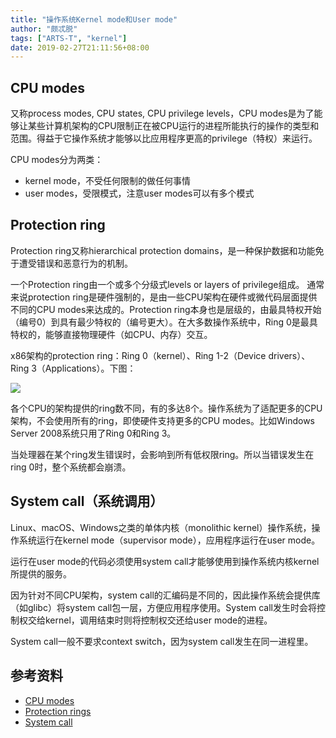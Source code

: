 ```yaml
---
title: "操作系统Kernel mode和User mode"
author: "颇忒脱"
tags: ["ARTS-T", "kernel"]
date: 2019-02-27T21:11:56+08:00
---
```


<!--more-->

## CPU modes

又称process modes, CPU states, CPU privilege levels，CPU modes是为了能够让某些计算机架构的CPU限制正在被CPU运行的进程所能执行的操作的类型和范围。得益于它操作系统才能够以比应用程序更高的privilege（特权）来运行。

CPU modes分为两类：

* kernel mode，不受任何限制的做任何事情
* user modes，受限模式，注意user modes可以有多个模式

## Protection ring

Protection ring又称hierarchical protection domains，是一种保护数据和功能免于遭受错误和恶意行为的机制。

一个Protection ring由一个或多个分级式levels or layers of privilege组成。
通常来说protection ring是硬件强制的，是由一些CPU架构在硬件或微代码层面提供不同的CPU modes来达成的。Protection ring本身也是层级的，由最具特权开始（编号0）到具有最少特权的（编号更大）。在大多数操作系统中，Ring 0是最具特权的，能够直接物理硬件（如CPU、内存）交互。

x86架构的protection ring：Ring 0（kernel）、Ring 1-2（Device drivers）、Ring 3（Applications）。下图：

![](https://upload.wikimedia.org/wikipedia/commons/thumb/2/2f/Priv_rings.svg/320px-Priv_rings.svg.png)

各个CPU的架构提供的ring数不同，有的多达8个。操作系统为了适配更多的CPU架构，不会使用所有的ring，即使硬件支持更多的CPU modes。比如Windows Server 2008系统只用了Ring 0和Ring 3。

当处理器在某个ring发生错误时，会影响到所有低权限ring。所以当错误发生在ring 0时，整个系统都会崩溃。

## System call（系统调用）

Linux、macOS、Windows之类的单体内核（monolithic kernel）操作系统，操作系统运行在kernel mode（supervisor mode），应用程序运行在user mode。

运行在user mode的代码必须使用system call才能够使用到操作系统内核kernel所提供的服务。

因为针对不同CPU架构，system call的汇编码是不同的，因此操作系统会提供库（如glibc）将system call包一层，方便应用程序使用。System call发生时会将控制权交给kernel，调用结束时则将控制权交还给user mode的进程。

System call一般不要求context switch，因为system call发生在同一进程里。

## 参考资料

* [CPU modes][cpu-modes]
* [Protection rings][protection-rings]
* [System call][system-call]

[cpu-modes]: https://en.wikipedia.org/wiki/CPU_modes
[protection-rings]: https://en.wikipedia.org/wiki/Protection_ring
[system-call]: https://en.wikipedia.org/wiki/System_call
[call-gates]: https://en.wikipedia.org/wiki/Call_gate_(Intel)
